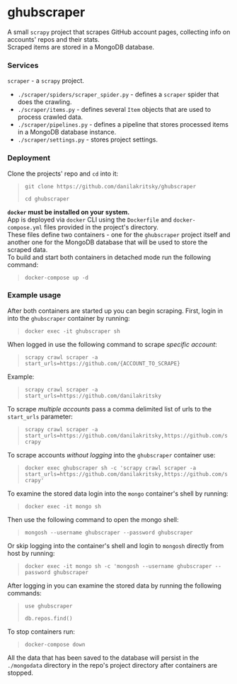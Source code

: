 ghubscraper
============

A small `scrapy` project that scrapes GitHub account pages, collecting info on accounts' repos and their stats.  
Scraped items are stored in a MongoDB database.
### Services
`scraper` - a `scrapy` project.  
- `./scraper/spiders/scraper_spider.py` - defines a `scraper` spider that does the crawling. 
- `./scraper/items.py` - defines several `Item` objects that are used to process crawled data.
- `./scraper/pipelines.py` - defines a pipeline that stores processed items in a MongoDB database instance.
- `./scraper/settings.py` - stores project settings.

### Deployment
Clone the projects' repo and `cd` into it:
> `git clone https://github.com/danilakritsky/ghubscraper`
>
> `cd ghubscraper`
>
**`docker` must be installed on your system.**  
App is deployed via `docker` CLI using the `Dockerfile` and `docker-compose.yml` files provided in the project's directory.  
These files define two containers - one for the `ghubscraper` project itself and another one for the MongoDB database that will be used to store the scraped data.  
To build and start both containers in detached mode run the following command:
> ```docker-compose up -d```

### Example usage

After both containers are started up you can begin scraping.
First, login in into the `ghubscraper` container by running:
> `docker exec -it ghubscraper sh`  
>
When logged in use the following command to scrape *specific account*:
> `scrapy crawl scraper -a start_urls=https://github.com/{ACCOUNT_TO_SCRAPE}`
>
Example:
> `scrapy crawl scraper -a start_urls=https://github.com/danilakritsky`
>
To scrape *multiple accounts* pass a comma delimited list of urls to the `start_urls` parameter:
> `scrapy crawl scraper -a start_urls=https://github.com/danilakritsky,https://github.com/scrapy`
>

To scrape accounts *without logging* into the `ghubscraper` container use:
>`docker exec ghubscraper sh -c 'scrapy crawl scraper -a start_urls=https://github.com/danilakritsky,https://github.com/scrapy'`
>
To examine the stored data login into the `mongo` container's shell by running:
> `docker exec -it mongo sh`  
>
Then use the following command to open the mongo shell:
> `mongosh --username ghubscraper --password ghubscraper`
>
Or skip logging into the container's shell and login to `mongosh` directly from host by running:
> `docker exec -it mongo sh -c 'mongosh --username ghubscraper --password ghubscraper`
>
After logging in you can examine the stored data by running the following commands:
> `use ghubscraper` 
>
>`db.repos.find()`
>
To stop containers run:
> `docker-compose down`
>
All the data that has been saved to the database will persist in the `./mongodata` directory in the repo's project directory after containers are stopped.

